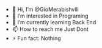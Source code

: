 - 👋 Hi, I’m @GioMerabishvili
- 👀 I’m interested in Programing
- 🌱 I’m currently learning Back End
- 📫 How to reach me Just Dont
- ⚡ Fun fact: Nothing

<!---
GioMerabishvili/GioMerabishvili is a ✨ special ✨ repository because its `README.md` (this file) appears on your GitHub profile.
You can click the Preview link to take a look at your changes.
--->
